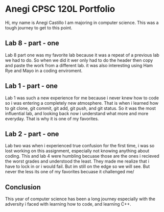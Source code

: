 # Anegi CPSC 120L Portfolio
Hi, my name is Anegi Castillo I am majoring in computer science. This was a tough journey to get to this point.

## Lab 8 - part - one
Lab 8 part one was my favorite lab because it was a repeat of a previous lab we had to do. So when we did it wer only had to do the header then copy and paste the work from a different lab. it was also interesting using Ham Rye and Mayo in a coding enviroment.

## Lab 1 - part - one
Lab 1 was such a new experience for me because i never knew how to code so i was entering a completely new atmosphere. That is when i learned how to git clone, git commit, git add, git push, and git status. So it was the most influential lab, and looking back now i understand what more and more everyday. That is why it is one of my favorites.
 
## Lab 2 - part - one
Lab two was when i experienced true confusion for the first time, i was so lost working on this assignment, especially not knowing anything about coding. This and lab 4 were humbling becuase those are the ones i recieved the worst grades and understood the least. They made me realize that i have to lock in or i would fail. But im still on the edge so we will see. But never the less its one of my favorites becuase it challenged me/

## Conclusion
This year of computer science has been a long journey especially with the adversity i faced with learning how to code, and learning C++.